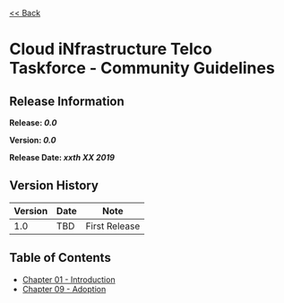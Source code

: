 [<< Back](https://cntt-n.github.io/CNTT/)
# Cloud iNfrastructure Telco Taskforce - Community Guidelines

<!--<p><span style="color: #ff0000;"><strong>** Note:</strong> This is a live (not released) document and is being updated regularly.</span></p>-->

## Release Information
**Release: _0.0_**

**Version: _0.0_**

**Release Date: _xxth XX 2019_**

## Version History

| Version | Date | Note
| --- | --- | --- |
| 1.0 | TBD | First Release|


## Table of Contents
* [Chapter 01 - Introduction](chapters/chapter01.md)
* [Chapter 09 - Adoption](chapters/chapter09.md)
